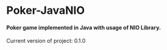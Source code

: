 # Poker-JavaNIO
#### Poker game implemented in Java with usage of NIO Library.

Current version of project: 0.1.0
